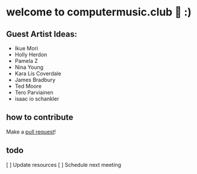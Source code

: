# welcome to computermusic.club 💾 :)

## Guest Artist Ideas:

- Ikue Mori
- Holly Herdon
- Pamela Z
- Nina Young
- Kara Lis Coverdale
- James Bradbury
- Ted Moore
- Tero Parviainen
- isaac io schankler

## how to contribute

Make a [pull request](https://git-scm.com/book/en/v2/GitHub-Contributing-to-a-Project)!

## todo

[ ] Update resources
[ ] Schedule next meeting
